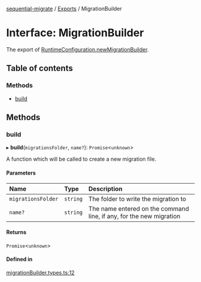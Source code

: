 [sequential-migrate](../README.md) / [Exports](../modules.md) / MigrationBuilder

# Interface: MigrationBuilder

The export of   [RuntimeConfiguration.newMigrationBuilder](RuntimeConfiguration.md#newmigrationbuilder).

## Table of contents

### Methods

- [build](MigrationBuilder.md#build)

## Methods

### build

▸ **build**(`migrationsFolder`, `name?`): `Promise`<`unknown`\>

A function which will be called to create a new migration file.

#### Parameters

| Name | Type | Description |
| :------ | :------ | :------ |
| `migrationsFolder` | `string` | The folder to write the migration to |
| `name?` | `string` | The name entered on the command line, if any, for the new migration |

#### Returns

`Promise`<`unknown`\>

#### Defined in

[migrationBuilder.types.ts:12](https://github.com/Ivo-Evans/sequential-migrate/blob/48e63f0/src/types/migrationBuilder.types.ts#L12)
